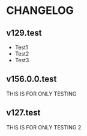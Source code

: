 # CHANGELOG

## v129.test
- Test1
- Test2
- Test3

## v156.0.0.test
THIS IS FOR ONLY TESTING

## v127.test
THIS IS FOR ONLY TESTING 2
